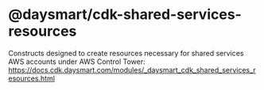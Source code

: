 # @daysmart/cdk-shared-services-resources
Constructs designed to create resources necessary for shared services AWS accounts under AWS Control Tower:
https://docs.cdk.daysmart.com/modules/_daysmart_cdk_shared_services_resources.html